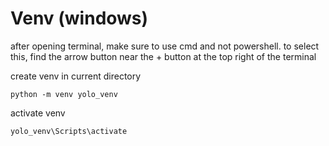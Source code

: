 # Venv (windows)

after opening terminal, make sure to use cmd and not powershell. to select this, find the arrow button near the + button at the top right of the terminal



create venv in current directory

```
python -m venv yolo_venv
```



activate venv

```
yolo_venv\Scripts\activate
```





